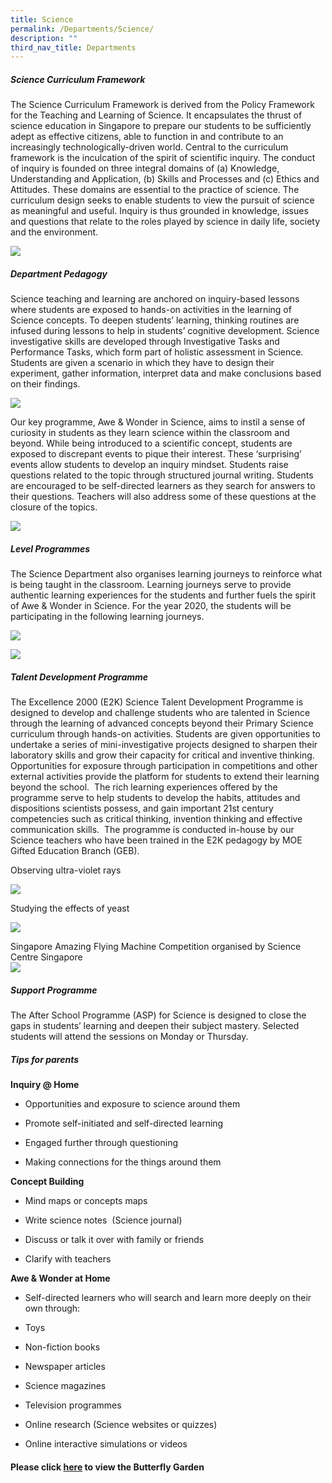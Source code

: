 ```yaml
---
title: Science
permalink: /Departments/Science/
description: ""
third_nav_title: Departments
---
```


##### **Science Curriculum Framework**

  

The Science Curriculum Framework is derived from the Policy Framework for the Teaching and Learning of Science. It encapsulates the thrust of science education in Singapore to prepare our students to be sufficiently adept as effective citizens, able to function in and contribute to an increasingly technologically-driven world. Central to the curriculum framework is the inculcation of the spirit of scientific inquiry. The conduct of inquiry is founded on three integral domains of (a) Knowledge, Understanding and Application, (b) Skills and Processes and (c) Ethics and Attitudes. These domains are essential to the practice of science. The curriculum design seeks to enable students to view the pursuit of science as meaningful and useful. Inquiry is thus grounded in knowledge, issues and questions that relate to the roles played by science in daily life, society and the environment.  

  

![](/images/Our%20Curriculum/Departments/Science/S1.png)  


  

##### **Department Pedagogy**

  

Science teaching and learning are anchored on inquiry-based lessons where students are exposed to hands-on activities in the learning of Science concepts. To deepen students’ learning, thinking routines are infused during lessons to help in students’ cognitive development. Science investigative skills are developed through Investigative Tasks and Performance Tasks, which form part of holistic assessment in Science. Students are given a scenario in which they have to design their experiment, gather information, interpret data and make conclusions based on their findings.  

![](/images/Our%20Curriculum/Departments/Science/S2.png)

Our key programme, Awe & Wonder in Science, aims to instil a sense of curiosity in students as they learn science within the classroom and beyond. While being introduced to a scientific concept, students are exposed to discrepant events to pique their interest. These ‘surprising’ events allow students to develop an inquiry mindset. Students raise questions related to the topic through structured journal writing. Students are encouraged to be self-directed learners as they search for answers to their questions. Teachers will also address some of these questions at the closure of the topics.  

![](/images/Our%20Curriculum/Departments/Science/S3.png)  

##### **Level Programmes**

  

The Science Department also organises learning journeys to reinforce what is being taught in the classroom. Learning journeys serve to provide authentic learning experiences for the students and further fuels the spirit of Awe & Wonder in Science. For the year 2020, the students will be participating in the following learning journeys.

![](/images/Our%20Curriculum/Departments/Science/S4.png)

![](/images/Our%20Curriculum/Departments/Science/S5.png)

##### **Talent Development Programme**

  

The Excellence 2000 (E2K) Science Talent Development Programme is designed to develop and challenge students who are talented in Science through the learning of advanced concepts beyond their Primary Science curriculum through hands-on activities. Students are given opportunities to undertake a series of mini-investigative projects designed to sharpen their laboratory skills and grow their capacity for critical and inventive thinking.  Opportunities for exposure through participation in competitions and other external activities provide the platform for students to extend their learning beyond the school.  The rich learning experiences offered by the programme serve to help students to develop the habits, attitudes and dispositions scientists possess, and gain important 21st century competencies such as critical thinking, invention thinking and effective communication skills.  The programme is conducted in-house by our Science teachers who have been trained in the E2K pedagogy by MOE Gifted Education Branch (GEB).  

  

Observing ultra-violet rays

![](/images/Our%20Curriculum/Departments/Science/S6.png)  

Studying the effects of yeast  

![](/images/Our%20Curriculum/Departments/Science/S7.png) 

Singapore Amazing Flying Machine Competition organised by Science Centre Singapore  
![](/images/Our%20Curriculum/Departments/Science/S8.png)

  

##### **Support Programme**

  

The After School Programme (ASP) for Science is designed to close the gaps in students’ learning and deepen their subject mastery. Selected students will attend the sessions on Monday or Thursday.  

  

##### **Tips for parents**

**Inquiry @ Home**

* Opportunities and exposure to science around them

* Promote self-initiated and self-directed learning

* Engaged further through questioning

* Making connections for the things around them

**Concept Building**

* Mind maps or concepts maps

* Write science notes  (Science journal)

* Discuss or talk it over with family or friends

* Clarify with teachers

**Awe & Wonder at Home**

* Self-directed learners who will search and learn more deeply on their own through:

* Toys

* Non-fiction books

* Newspaper articles

* Science magazines

* Television programmes

* Online research (Science websites or quizzes)

* Online interactive simulations or videos


####  **Please click [here](/butterfly-garden/Butterfly-Garden/) to view the Butterfly Garden**